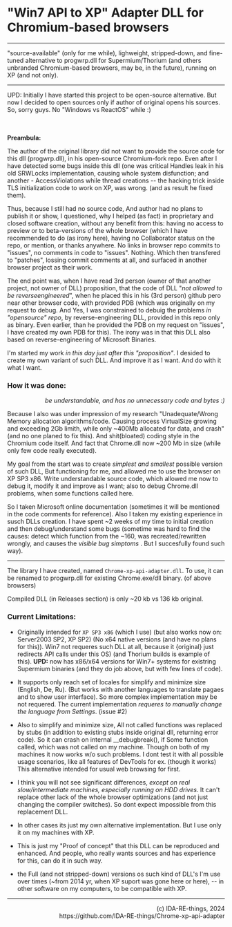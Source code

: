 # "Win7 API to XP" Adapter DLL for Chromium-based browsers

<hr>

"source-available" (only for me while), lighweight, stripped-down, and fine-tuned alternative to progwrp.dll for Supermium/Thorium (and others unbranded Chromium-based browsers, may be, in the future), running on XP (and not only).

<hr>
UPD: Initially I have started this project to be open-source alternative.
But now I decided to open sources only if author of original opens his sources. So, sorry guys. No "Windows vs ReactOS" while :)

<br><br>
<b>Preambula:</b>

The author of the original library did not want to provide the source code for this dll (progwrp.dll), in his open-source Chromium-fork repo. Even after I have detected some bugs inside this dll (one was critical Handles leak in his old SRWLocks implementation, causing whole system disfunction; and another - AccessViolations while thread creations -- the hacking trick inside TLS initialization code to work on XP, was wrong. (and as result he fixed them).

Thus, because I still had no source code, And author had no plans to publish it or show,
I questioned, why I helped (as fact) in proprietary and closed software creation, without any benefit from this: having no access to preview or to beta-versions of the whole browser (which I have recommended to do (as irony here),
having no Collaborator status on the repo, or mention, or thanks anywhere. No links in browser repo commits to "issues", no comments in code to "issues". Nothing. Which then transfered to "patches", lossing commit comments at all, and surfaced in another browser project as their work. 

The end point was, when I have read 3rd person (owner of that another project, not owner of DLL) proposition, that the code of DLL "_not allowed to be reverseengineered_", when he placed this in his (3rd person) github pero near other browser code, with provided PDB (which was originally on my request to debug. And Yes, I was constrained to debuig the problems _in "opensource" repo_, by reverse-engineering DLL, provided in this repo only as binary. Even earlier, than he provided the PDB on my request on "issues", I have created my own PDB for this).
The irony was in that this DLL also based on reverse-engineering of Microsoft Binaries.

I'm started my work _in this day just after this "proposition"_.
I desided to create my own variant of such DLL. And improve it as I want. And do with it what I want.


### How it was done:
_<p align=right>be understandable, and has no unnecessary code and bytes :)</p>_

Because I also was under impression of my research "Unadequate/Wrong Memory allocation algorithms/code. Causing process VirtualSize growing and exceeding 2Gb limith, while only ~400Mb allocated for data, and crash" (and no one planed to fix this).
And shit(bloated) coding style in the Chromium code itself. And fact that Chrome.dll now ~200 Mb in size (while only few code really executed).

My goal from the start was to create _simplest and smallest_ possible version of such DLL, But functioning for me, and allowed me to use the browser on XP SP3 x86.
Write understandable source code, which allowed me now to debug it, modify it and improve as I want; also to debug Chrome.dll problems, when some functions called here.

So I taken Microsoft online documentation (sometimes it will be mentioned in the code comments for reference).
Also I taken my existing experience in susch DLLs creation.
I have spent ~2 weeks of my time to initial creation and then debug/understand some bugs (sometime was hard to find the causes: detect which function from the ~160, was recreated/rewritten wrongly, and causes the _visible bug simptoms_ . But I succesfully found such way).

<hr>

The library I have created, named `Chrome-xp-api-adapter.dll`. To use, it can be renamed to progwrp.dll for existing Chrome.exe/dll binary. (of above browsers)

Сompiled DLL (in Releases section) is only ~20 kb vs 136 kb original.

### Current Limitations:
- Originally intended for `XP SP3 x86` (which I use) (but also works now on: Server2003 SP2, XP SP2) (No x64 native versions (and have no plans for this)). Win7 not requeres such DLL at all, because it {original} just redirects API calls under this OS) (and Thorium builds is example of this). **UPD:** now has x86/x64 versions for Win7+ systems for existring Supermium binaries (and they do job above, but with few lines of code).
- It supports only reach set of locales for simplify and minimize size (English, De, Ru). (But works with another languages to translate pagaes and to show user interface). So more complex implementation may be not requered.
The current implementation _requeres to manually change the language from Settings_. (issue #2)
- Also to simplify and minimize size, All not called functions was replaced by stubs (in addition to existing stubs inside original dll, returning error code). So it can crash on internal __debugbreak(), if Some function called, which was not called on my machine. Though on both of my machines it now works w/o such problems. I dont test it with all possible usage scenarios, like all features of DevTools for ex. (though it works) This alternative intended for usual web browsing for first.
- I think you will not see significant differences, _except on real slow/intermediate machines, especially running on HDD drives_. It can't replace other lack of the whole browser optimizations (and not just changing the compiler switches). So dont expect impossible from this replacement DLL.
- In other cases its just my own alternative implementation. But I use only it on my machines with XP.
- This is just my "Proof of concept" that this DLL can be reproduced and enhanced. And people, who really wants sources and has experience for this, can do it in such way.

- the Full (and not stripped-down) versions os such kind of DLL's I'm use over times (~from 2014 yr, when XP suport was gone here or here), -- in other software on my computers, to be compatible with XP.
<hr>
<p align=right>(c) IDA-RE-things, 2024<br>
https://github.com/IDA-RE-things/Chrome-xp-api-adapter
</p>


